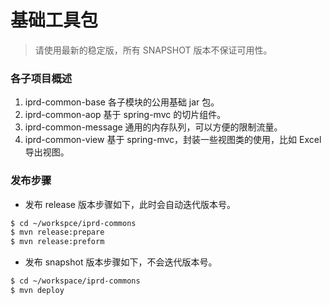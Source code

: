 基础工具包
=====
> 请使用最新的稳定版，所有 SNAPSHOT 版本不保证可用性。

### 各子项目概述
1. iprd-common-base 各子模块的公用基础 jar 包。
2. iprd-common-aop 基于 spring-mvc 的切片组件。
3. iprd-common-message 通用的内存队列，可以方便的限制流量。
4. iprd-common-view 基于 spring-mvc，封装一些视图类的使用，比如 Excel 导出视图。

### 发布步骤
* 发布 release 版本步骤如下，此时会自动迭代版本号。

```sh
$ cd ~/workspce/iprd-commons
$ mvn release:prepare
$ mvn release:preform
```

* 发布 snapshot 版本步骤如下，不会迭代版本号。

```sh
$ cd ~/workspace/iprd-commons
$ mvn deploy
```